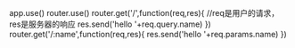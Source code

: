 app.use()
router.use()
router.get('/',function(req,res){
    //req是用户的请求，res是服务器的响应
    res.send('hello '+req.query.name)
})
router.get('/:name',function(req,res){
    res.send('hello '+req.params.name)
})